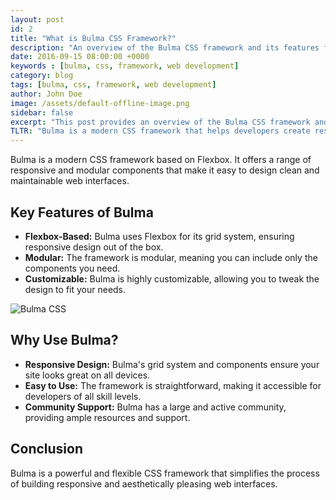 ```yaml
---
layout: post
id: 2
title: "What is Bulma CSS Framework?"
description: "An overview of the Bulma CSS framework and its features for building responsive web interfaces."
date: 2016-09-15 08:00:00 +0000
keywords : [bulma, css, framework, web development]
category: blog
tags: [bulma, css, framework, web development]
author: John Doe
image: /assets/default-offline-image.png
sidebar: false
excerpt: "This post provides an overview of the Bulma CSS framework and its features for building responsive web interfaces."
TLTR: "Bulma is a modern CSS framework that helps developers create responsive and aesthetically pleasing web interfaces."
---
```


Bulma is a modern CSS framework based on Flexbox. It offers a range of responsive and modular components that make it easy to design clean and maintainable web interfaces.

## Key Features of Bulma

- **Flexbox-Based:** Bulma uses Flexbox for its grid system, ensuring responsive design out of the box.
- **Modular:** The framework is modular, meaning you can include only the components you need.
- **Customizable:** Bulma is highly customizable, allowing you to tweak the design to fit your needs.

![Bulma CSS](https://via.placeholder.com/800x450)

## Why Use Bulma?

- **Responsive Design:** Bulma's grid system and components ensure your site looks great on all devices.
- **Easy to Use:** The framework is straightforward, making it accessible for developers of all skill levels.
- **Community Support:** Bulma has a large and active community, providing ample resources and support.

## Conclusion

Bulma is a powerful and flexible CSS framework that simplifies the process of building responsive and aesthetically pleasing web interfaces.
